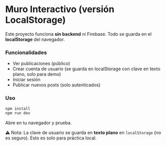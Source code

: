 # Muro Interactivo (versión LocalStorage)

Este proyecto funciona **sin backend** ni Firebase. Todo se guarda en el **localStorage** del navegador.

### Funcionalidades
- Ver publicaciones (público)
- Crear cuenta de usuario (se guarda en localStorage con clave en texto plano, solo para demo)
- Iniciar sesión
- Publicar nuevos posts (solo autenticados)

### Uso
```bash
npm install
npm run dev
```

Abre en tu navegador y prueba.

⚠️ Nota: La clave de usuario se guarda en **texto plano** en `localStorage` (no es seguro). Esto es solo para práctica local.
